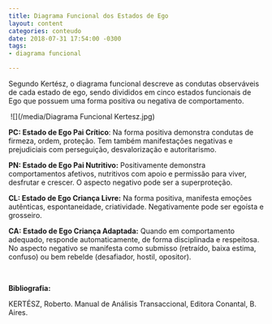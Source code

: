 ```yaml
---
title: Diagrama Funcional dos Estados de Ego
layout: content
categories: conteudo
date: 2018-07-31 17:54:00 -0300
tags:
- diagrama funcional

---
```

Segundo Kertész, o diagrama funcional descreve as condutas observáveis de cada estado de ego, sendo divididos em cinco estados funcionais de Ego que possuem uma forma positiva ou negativa de comportamento.

 ![](/media/Diagrama Funcional Kertesz.jpg)

**PC: Estado de Ego Pai Crítico**: Na forma positiva demonstra condutas de firmeza, ordem, proteção. Tem também manifestações negativas e prejudiciais com perseguição, desvalorização e autoritarismo.

**PN: Estado de Ego Pai Nutritivo:** Positivamente demonstra comportamentos afetivos, nutritivos com apoio e permissão para viver, desfrutar e crescer. O aspecto negativo pode ser a superproteção.

**CL: Estado de Ego Criança Livre:** Na forma positiva, manifesta emoções autênticas, espontaneidade, criatividade. Negativamente pode ser egoísta e grosseiro.

**CA: Estado de Ego Criança Adaptada:** Quando em comportamento adequado, responde automaticamente, de forma disciplinada e respeitosa. No aspecto negativo se manifesta como submisso (retraído, baixa estima, confuso) ou bem rebelde (desafiador, hostil, opositor).

 

**Bibliografia:**

KERTÉSZ, Roberto. Manual de Análisis Transaccional, Editora Conantal, B. Aires.